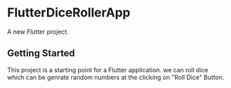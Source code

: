 # FlutterDiceRollerApp

A new Flutter project.

## Getting Started

This project is a starting point for a Flutter application.
we can roll dice which can be genrate random numbers at the clicking on "Roll Dice" Button.




